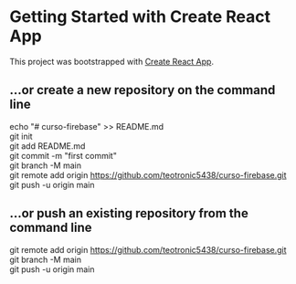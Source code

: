 # Getting Started with Create React App

This project was bootstrapped with [Create React App](https://github.com/facebook/create-react-app).

## …or create a new repository on the command line

echo "# curso-firebase" >> README.md\
git init\
git add README.md\
git commit -m "first commit"\
git branch -M main\
git remote add origin https://github.com/teotronic5438/curso-firebase.git \
git push -u origin main

## …or push an existing repository from the command line

git remote add origin https://github.com/teotronic5438/curso-firebase.git \
git branch -M main\
git push -u origin main